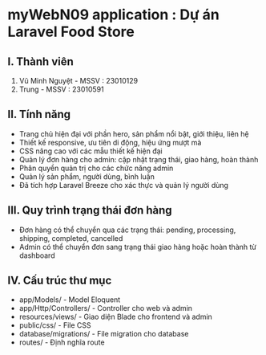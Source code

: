 # myWebN09 application : Dự án Laravel Food Store
## I. Thành viên
 1. Vũ Minh Nguyệt - MSSV : 23010129
 2.  Trung     - MSSV : 23010591
    
## II. Tính năng
+ Trang chủ hiện đại với phần hero, sản phẩm nổi bật, giới thiệu, liên hệ
+ Thiết kế responsive, ưu tiên di động, hiệu ứng mượt mà
+ CSS nâng cao với các mẫu thiết kế hiện đại
+ Quản lý đơn hàng cho admin: cập nhật trạng thái, giao hàng, hoàn thành
+ Phân quyền quản trị cho các chức năng admin
+ Quản lý sản phẩm, người dùng, bình luận
+ Đã tích hợp Laravel Breeze cho xác thực và quản lý người dùng
  
## III. Quy trình trạng thái đơn hàng
+ Đơn hàng có thể chuyển qua các trạng thái: pending, processing, shipping, completed, cancelled
+ Admin có thể chuyển đơn sang trạng thái giao hàng hoặc hoàn thành từ dashboard
  
## IV. Cấu trúc thư mục
+ app/Models/ - Model Eloquent
+ app/Http/Controllers/ - Controller cho web và admin
+ resources/views/ - Giao diện Blade cho frontend và admin
+ public/css/ - File CSS
+ database/migrations/ - File migration cho database
+ routes/ - Định nghĩa route
